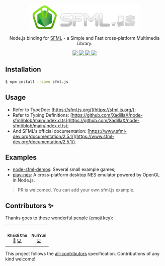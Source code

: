 <p align="center">
  <img src="https://github.com/XadillaX/node-sfml/blob/main/assets/sfml.js.png?raw=true" />
</p>

<p align="center">
Node.js binding for <a href="https://www.sfml-dev.org/">SFML</a> - a Simple and Fast cross-platform Multimedia Library.
</p>

<p align="center">
<a href="https://www.npmjs.org/package/sfml.js">
  <img src="http://img.shields.io/npm/v/sfml.js.svg?style=for-the-badge&colorA=FF7800&colorB=CC5600&label=NPM" />
</a>
<a href="https://www.npmjs.org/package/sfml.js">
  <img src="http://img.shields.io/npm/dm/sfml.js.svg?style=for-the-badge&colorA=5DDB61&colorB=4BC74F&label=DOWNLOADS" />
</a>
<!-- [![License](https://img.shields.io/npm/l/sfml.js.svg?style=flat)](https://www.npmjs.org/package/sfml.js) -->
<!-- ALL-CONTRIBUTORS-BADGE:START - Do not remove or modify this section -->
<a href="#contributors-"><img src="https://img.shields.io/badge/2-ALL%20CONTRIBUTORS?style=for-the-badge&colorA=FF69b4&colorB=cc47a4&label=ALL%20CONTRIBUTORS" />
<!-- ALL-CONTRIBUTORS-BADGE:END -->
<a href="https://github.com/XadillaX/node-sfml">
  <img src="https://img.shields.io/github/stars/XadillaX/node-sfml.svg?style=for-the-badge&colorA=FBBD30&colorB=F2AA08&label=STAR" />
</a>
</p>

## Installation

```bash
$ npm install --save sfml.js
```

## Usage

- Refer to TypeDoc: [https://sfml.js.org/](https://sfml.js.org/);
- Refer to Typing Definitions: [https://github.com/XadillaX/node-sfml/blob/main/index.d.ts](https://github.com/XadillaX/node-sfml/blob/main/index.d.ts);
- And SFML's official documentation: [https://www.sfml-dev.org/documentation/2.5.1/](https://www.sfml-dev.org/documentation/2.5.1/).

## Examples

+ [node-sfml-demos](https://github.com/XadillaX/node-sfml-demos): Several small example games;
+ [play-nes](https://github.com/XadillaX/play-nes): A cross-platform desktop NES emulator powered by OpenGL in Node.js.

> PR is welcomed. You can add your own sfml.js example.

## Contributors ✨

Thanks goes to these wonderful people ([emoji key](https://allcontributors.org/docs/en/emoji-key)):

<!-- ALL-CONTRIBUTORS-LIST:START - Do not remove or modify this section -->
<!-- prettier-ignore-start -->
<!-- markdownlint-disable -->
<table>
  <tr>
    <td align="center"><a href="https://xcoder.in/"><img src="https://avatars.githubusercontent.com/u/2842176?v=4?s=100" width="100px;" alt=""/><br /><sub><b>Khaidi Chu</b></sub></a><br /><a href="#maintenance-XadillaX" title="Maintenance">🚧</a> <a href="https://github.com/XadillaX/node-sfml/commits?author=XadillaX" title="Code">💻</a></td>
    <td align="center"><a href="https://pokemonworkshop.com/forum"><img src="https://avatars.githubusercontent.com/u/7335788?v=4?s=100" width="100px;" alt=""/><br /><sub><b>NuriYuri</b></sub></a><br /><a href="https://github.com/XadillaX/node-sfml/commits?author=NuriYuri" title="Code">💻</a></td>
  </tr>
</table>

<!-- markdownlint-restore -->
<!-- prettier-ignore-end -->

<!-- ALL-CONTRIBUTORS-LIST:END -->

This project follows the [all-contributors](https://github.com/all-contributors/all-contributors) specification. Contributions of any kind welcome!
